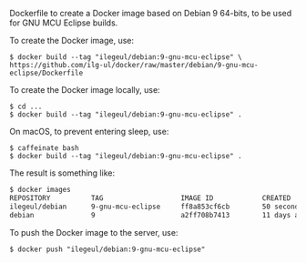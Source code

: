 Dockerfile to create a Docker image based on Debian 9 64-bits, to be used for GNU MCU Eclipse builds.

To create the Docker image, use:

```
$ docker build --tag "ilegeul/debian:9-gnu-mcu-eclipse" \
https://github.com/ilg-ul/docker/raw/master/debian/9-gnu-mcu-eclipse/Dockerfile
```

To create the Docker image locally, use:

```
$ cd ...
$ docker build --tag "ilegeul/debian:9-gnu-mcu-eclipse" .
```

On macOS, to prevent entering sleep, use:

```
$ caffeinate bash
$ docker build --tag "ilegeul/debian:9-gnu-mcu-eclipse" .
```

The result is something like:

```bash
$ docker images
REPOSITORY          TAG                   IMAGE ID            CREATED             SIZE
ilegeul/debian      9-gnu-mcu-eclipse     ff8a853cf6cb        50 seconds ago      3.2GB
debian              9                     a2ff708b7413        11 days ago         100MB
```

To push the Docker image to the server, use:

```
$ docker push "ilegeul/debian:9-gnu-mcu-eclipse"
```
